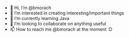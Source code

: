 - 👋 Hi, I’m @bmorach
- 👀 I’m interested in creating interesting/important things
- 🌱 I’m currently learning Java
- 💞️ I’m looking to collaborate on anything useful
- 📫 How to reach me @bmorach at the moment :D 

<!---
bmorach/bmorach is a ✨ special ✨ repository because its `README.md` (this file) appears on your GitHub profile.
You can click the Preview link to take a look at your changes.
--->
